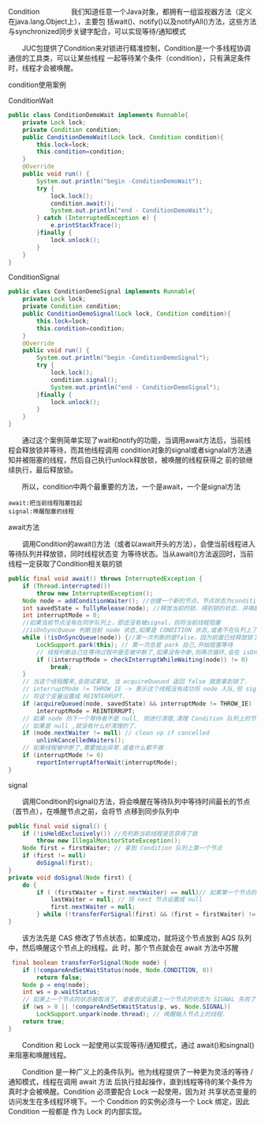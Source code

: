 
Condition
　　
　　我们知道任意一个Java对象，都拥有一组监视器方法（定义在java.lang.Object上），主要包
括wait()、notify()以及notifyAll()方法，这些方法与synchronized同步关键字配合，可以实现等待/通知模式

　　JUC包提供了Condition来对锁进行精准控制，Condition是一个多线程协调通信的工具类，可以让某些线程
一起等待某个条件（condition），只有满足条件时，线程才会被唤醒。

condition使用案例

ConditionWait
```java
public class ConditionDemoWait implements Runnable{
    private Lock lock;
    private Condition condition;
    public ConditionDemoWait(Lock lock, Condition condition){
        this.lock=lock;
        this.condition=condition;
    }
    @Override
    public void run() {
        System.out.println("begin -ConditionDemoWait");
        try {
            lock.lock();
            condition.await();
            System.out.println("end - ConditionDemoWait");
        } catch (InterruptedException e) {
            e.printStackTrace();
        }finally {
            lock.unlock();
        }
    }
}
```

ConditionSignal
```java
public class ConditionDemoSignal implements Runnable{
    private Lock lock;
    private Condition condition;
    public ConditionDemoSignal(Lock lock, Condition condition){
        this.lock=lock;
        this.condition=condition;
    }
    @Override
    public void run() {
        System.out.println("begin -ConditionDemoSignal");
        try {
            lock.lock();
            condition.signal();
            System.out.println("end - ConditionDemoSignal");
        }finally {
            lock.unlock();
        }
    }
}
```

　　通过这个案例简单实现了wait和notify的功能，当调用await方法后，当前线程会释放锁并等待，而其他线程调用
condition对象的signal或者signalall方法通知并被阻塞的线程，然后自己执行unlock释放锁，被唤醒的线程获得之
前的锁继续执行，最后释放锁。

　　所以，condition中两个最重要的方法，一个是await，一个是signal方法

    await:把当前线程阻塞挂起
    signal:唤醒阻塞的线程
    
await方法

　　调用Condition的await()方法（或者以await开头的方法），会使当前线程进入等待队列并释放锁，同时线程状态变
为等待状态。当从await()方法返回时，当前线程一定获取了Condition相关联的锁

```java
public final void await() throws InterruptedException {
    if (Thread.interrupted())
        throw new InterruptedException();
    Node node = addConditionWaiter(); //创建一个新的节点，节点状态为condition，采用的数据结构仍然是链表
    int savedState = fullyRelease(node); //释放当前的锁，得到锁的状态，并唤醒AQS队列中的一个线程
    int interruptMode = 0;
    //如果当前节点没有在同步队列上，即还没有被signal，则将当前线程阻塞
    //isOnSyncQueue 判断当前 node 状态,如果是 CONDITION 状态,或者不在队列上了,就继续阻塞,还在队列上且不是 CONDITION 状态了,就结束循环和阻塞
    while (!isOnSyncQueue(node)) {//第一次判断的是false，因为前面已经释放锁了
        LockSupport.park(this); // 第一次总是 park 自己,开始阻塞等待
        // 线程判断自己在等待过程中是否被中断了,如果没有中断,则再次循环,会在 isOnSyncQueue 中判断自己是否在队列上.
        if ((interruptMode = checkInterruptWhileWaiting(node)) != 0)
            break;
    }
    // 当这个线程醒来,会尝试拿锁, 当 acquireQueued 返回 false 就是拿到锁了.
    // interruptMode != THROW_IE -> 表示这个线程没有成功将 node 入队,但 signal 执行了 enq 方法让其入队了.
    // 将这个变量设置成 REINTERRUPT.
    if (acquireQueued(node, savedState) && interruptMode != THROW_IE)
        interruptMode = REINTERRUPT;
    // 如果 node 的下一个等待者不是 null, 则进行清理,清理 Condition 队列上的节点
    // 如果是 null ,就没有什么好清理的了.
    if (node.nextWaiter != null) // clean up if cancelled
        unlinkCancelledWaiters();
    // 如果线程被中断了,需要抛出异常.或者什么都不做
    if (interruptMode != 0)
        reportInterruptAfterWait(interruptMode);
}
```

signal

　　调用Condition的signal()方法，将会唤醒在等待队列中等待时间最长的节点（首节点），在唤醒节点之前，会将节
点移到同步队列中

```java
public final void signal() {
    if (!isHeldExclusively()) //先判断当前线程是否获得了锁
        throw new IllegalMonitorStateException();
    Node first = firstWaiter; // 拿到 Condition 队列上第一个节点
    if (first != null)
        doSignal(first);
}
private void doSignal(Node first) {
    do {
        if ( (firstWaiter = first.nextWaiter) == null)// 如果第一个节点的下一个节点是 null,那么, 最后一个节点也是 null.
            lastWaiter = null; // 将 next 节点设置成 null
            first.nextWaiter = null;
        } while (!transferForSignal(first) && (first = firstWaiter) != null);
}
```
　　该方法先是 CAS 修改了节点状态，如果成功，就将这个节点放到 AQS 队列中，然后唤醒这个节点上的线程。此
时，那个节点就会在 await 方法中苏醒
```java
 final boolean transferForSignal(Node node) {
    if (!compareAndSetWaitStatus(node, Node.CONDITION, 0))
        return false;
    Node p = enq(node);
    int ws = p.waitStatus;
    // 如果上一个节点的状态被取消了, 或者尝试设置上一个节点的状态为 SIGNAL 失败了(SIGNAL 表示: 他的next 节点需要停止阻塞),
    if (ws > 0 || !compareAndSetWaitStatus(p, ws, Node.SIGNAL))
        LockSupport.unpark(node.thread); // 唤醒输入节点上的线程.
    return true;
}
```

　　Condition 和 Lock 一起使用以实现等待/通知模式，通过 await()和singnal() 来阻塞和唤醒线程。

　　Condition 是一种广义上的条件队列。他为线程提供了一种更为灵活的等待 / 通知模式，线程在调用 await 方法
后执行挂起操作，直到线程等待的某个条件为真时才会被唤醒。Condition 必须要配合 Lock 一起使用，因为对
共享状态变量的访问发生在多线程环境下。一个 Condition 的实例必须与一个 Lock 绑定，因此 Condition 一般都是
作为 Lock 的内部实现。

